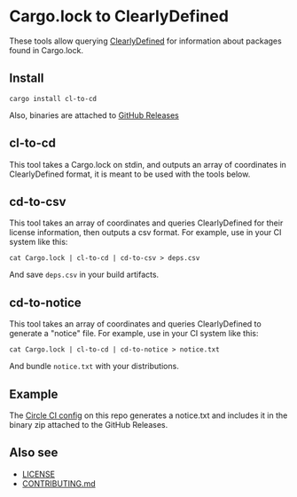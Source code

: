 # Cargo.lock to ClearlyDefined

These tools allow querying [ClearlyDefined](https://docs.clearlydefined.io/)
for information about packages found in Cargo.lock.

## Install

    cargo install cl-to-cd

Also, binaries are attached to [GitHub Releases](https://github.com/jeffmendoza/cl-to-cd/releases)

## cl-to-cd

This tool takes a Cargo.lock on stdin, and outputs an array of coordinates in
ClearlyDefined format, it is meant to be used with the tools below.

## cd-to-csv

This tool takes an array of coordinates and queries ClearlyDefined for their
license information, then outputs a csv format. For example, use in your CI
system like this:

    cat Cargo.lock | cl-to-cd | cd-to-csv > deps.csv

And save `deps.csv` in your build artifacts.

## cd-to-notice

This tool takes an array of coordinates and queries ClearlyDefined to generate
a "notice" file. For example, use in your CI system like this:

    cat Cargo.lock | cl-to-cd | cd-to-notice > notice.txt

And bundle `notice.txt` with your distributions.

## Example

The [Circle CI config](https://github.com/jeffmendoza/cl-to-cd/blob/master/.circleci/config.yml#L55)
on this repo generates a notice.txt and includes it in the binary zip attached to the GitHub Releases.

## Also see

* [LICENSE](LICENSE)
* [CONTRIBUTING.md](CONTRIBUTING.md)
